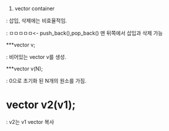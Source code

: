 1. vector container
  
  : 삽입, 삭제에는 비효율적임.
  
  : ㅁㅁㅁㅁㅁ<- push_back(),pop_back() 맨 뒤쪽에서 삽입과 삭제 가능
  
  ***vector<int> v;
  
  : 비어있는 vector v를 생성.
  
  ***vector<int> v(N);
  
  : 0으로 초기화 된 N개의 원소를 가짐.
  
  # vector<int> v2(v1);
  
  : v2는 v1 vector 복사
